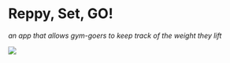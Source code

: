 # Reppy, Set, GO!
*an app that allows gym-goers to keep track of the weight they lift*



<img src="https://user-images.githubusercontent.com/53023612/77571550-ee99c180-6ea3-11ea-8a9f-08a8b978669b.jpg"/>
